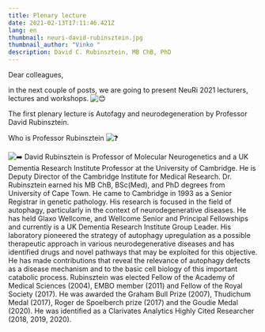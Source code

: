 ```yaml
---
title: Plenary lecture
date: 2021-02-13T17:11:46.421Z
lang: en
thumbnail: neuri-david-rubinsztein.jpg
thumbnail_author: "Vinko "
description: David C. Rubinsztein, MB ChB, PhD
---
```

<!--StartFragment-->

Dear colleagues,

in the next couple of posts, we are going to present NeuRi 2021 lecturers, lectures and workshops. ![😊](https://static.xx.fbcdn.net/images/emoji.php/v9/t7f/1/16/1f60a.png)

The first plenary lecture is Autofagy and neurodegeneration by Professor David Rubinsztein.

Who is Professor Rubinsztein ![❓](https://static.xx.fbcdn.net/images/emoji.php/v9/t4c/1/16/2753.png)

![➡️](https://static.xx.fbcdn.net/images/emoji.php/v9/t9e/1/16/27a1.png) David Rubinsztein is Professor of Molecular Neurogenetics and a UK Dementia Research Institute Professor at the University of Cambridge. He is Deputy Director of the Cambridge Institute for Medical Research. Dr. Rubinsztein earned his MB ChB, BSc(Med), and PhD degrees from University of Cape Town. He came to Cambridge in 1993 as a Senior Registrar in genetic pathology. His research is focused in the field of autophagy, particularly in the context of neurodegenerative diseases. He has held Glaxo Wellcome, and Wellcome Senior and Principal Fellowships and currently is a UK Dementia Research Institute Group Leader. His laboratory pioneered the strategy of autophagy upregulation as a possible therapeutic approach in various neurodegenerative diseases and has identified drugs and novel pathways that may be exploited for this objective. He has made contributions that reveal the relevance of autophagy defects as a disease mechanism and to the basic cell biology of this important catabolic process. Rubinsztein was elected Fellow of the Academy of Medical Sciences (2004), EMBO member (2011) and Fellow of the Royal Society (2017). He was awarded the Graham Bull Prize (2007), Thudichum Medal (2017), Roger de Spoelberch prize (2017) and the Goudie Medal (2020). He was identified as a Clarivates Analytics Highly Cited Researcher (2018, 2019, 2020).

<!--EndFragment-->